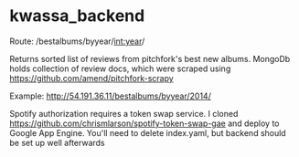 kwassa_backend
==============

Route: /bestalbums/byyear/<int:year>/

Returns sorted list of reviews from pitchfork's best new albums. MongoDb holds collection of review docs, which were scraped using https://github.com/amend/pitchfork-scrapy

Example:
http://54.191.36.11/bestalbums/byyear/2014/

Spotify authorization requires a token swap service. I cloned https://github.com/chrismlarson/spotify-token-swap-gae and deploy to Google App Engine. You'll need to delete index.yaml, but backend should be set up well afterwards
